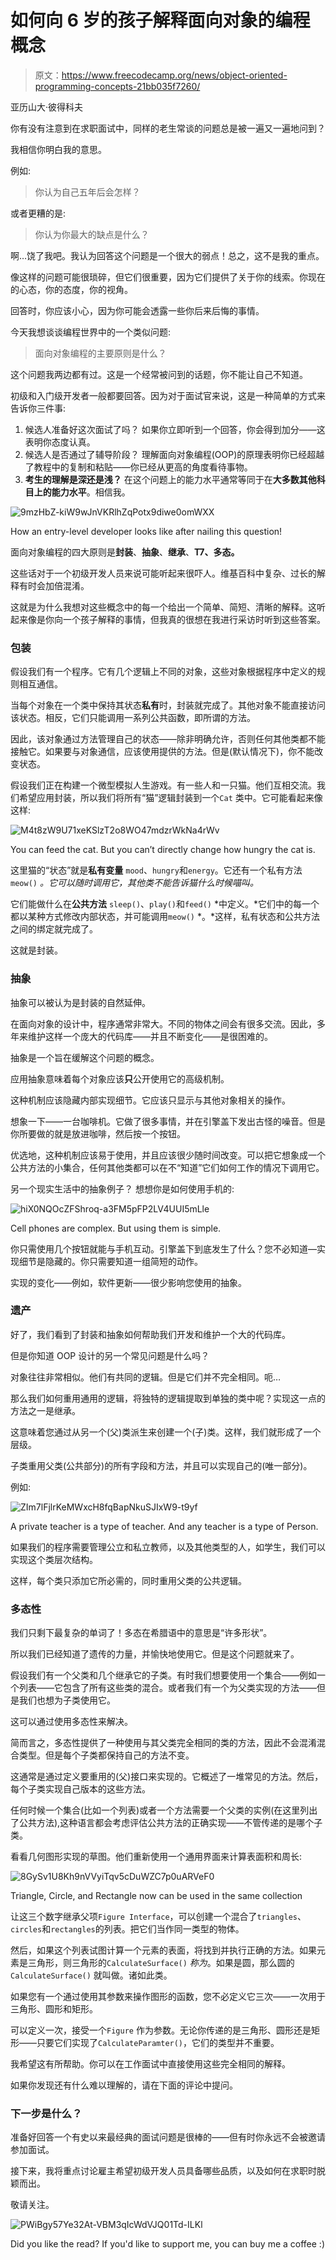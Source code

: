 # 如何向 6 岁的孩子解释面向对象的编程概念

> 原文：<https://www.freecodecamp.org/news/object-oriented-programming-concepts-21bb035f7260/>

亚历山大·彼得科夫

你有没有注意到在求职面试中，同样的老生常谈的问题总是被一遍又一遍地问到？

我相信你明白我的意思。

例如:

> 你认为自己五年后会怎样？

或者更糟的是:

> 你认为你最大的缺点是什么？

啊…饶了我吧。我认为回答这个问题是一个很大的弱点！总之，这不是我的重点。

像这样的问题可能很琐碎，但它们很重要，因为它们提供了关于你的线索。你现在的心态，你的态度，你的视角。

回答时，你应该小心，因为你可能会透露一些你后来后悔的事情。

今天我想谈谈编程世界中的一个类似问题:

> 面向对象编程的主要原则是什么？

这个问题我两边都有过。这是一个经常被问到的话题，你不能让自己不知道。

初级和入门级开发者一般都要回答。因为对于面试官来说，这是一种简单的方式来告诉你三件事:

1.  候选人准备好这次面试了吗？
    如果你立即听到一个回答，你会得到加分——这表明你态度认真。
2.  候选人是否通过了辅导阶段？
    理解面向对象编程(OOP)的原理表明你已经超越了教程中的复制和粘贴——你已经从更高的角度看待事物。
3.  **考生的理解是深还是浅？**
    在这个问题上的能力水平通常等同于在**大多数其他科目上的能力水平**。相信我。

![9mzHbZ-kiW9wJnVKRlhZqPotx9diwe0omWXX](img/cdfec2847ac91c710ad7cd0336572604.png)

How an entry-level developer looks like after nailing this question!

面向对象编程的四大原则是**封装**、**抽象**、**继承**、**T7、**多态**。**

这些话对于一个初级开发人员来说可能听起来很吓人。维基百科中复杂、过长的解释有时会加倍混淆。

这就是为什么我想对这些概念中的每一个给出一个简单、简短、清晰的解释。这听起来像是你向一个孩子解释的事情，但我真的很想在我进行采访时听到这些答案。

### 包装

假设我们有一个程序。它有几个逻辑上不同的对象，这些对象根据程序中定义的规则相互通信。

当每个对象在一个类中保持其状态**私有**时，封装就完成了。其他对象不能直接访问该状态。相反，它们只能调用一系列公共函数，即所谓的方法。

因此，该对象通过方法管理自己的状态——除非明确允许，否则任何其他类都不能接触它。如果要与对象通信，应该使用提供的方法。但是(默认情况下)，你不能改变状态。

假设我们正在构建一个微型模拟人生游戏。有一些人和一只猫。他们互相交流。我们希望应用封装，所以我们将所有“猫”逻辑封装到一个`Cat` 类中。它可能看起来像这样:

![M4t8zW9U71xeKSlzT2o8WO47mdzrWkNa4rWv](img/9f220abbecf28474da3449bc7afe94e8.png)

You can feed the cat. But you can’t directly change how hungry the cat is.

这里猫的“状态”就是**私有变量** `mood`、`hungry`和`energy`。它还有一个私有方法`meow()` *。它可以随时调用它，其他类不能告诉猫什么时候喵叫。*

它们能做什么在**公共方法** `sleep()`、`play()`和`feed()` *中定义。*它们中的每一个都以某种方式修改内部状态，并可能调用`meow()` *。*这样，私有状态和公共方法之间的绑定就完成了。

这就是封装。

### 抽象

抽象可以被认为是封装的自然延伸。

在面向对象的设计中，程序通常非常大。不同的物体之间会有很多交流。因此，多年来维护这样一个庞大的代码库——并且不断变化——是很困难的。

抽象是一个旨在缓解这个问题的概念。

应用抽象意味着每个对象应该**只**公开使用它的高级机制。

这种机制应该隐藏内部实现细节。它应该只显示与其他对象相关的操作。

想象一下——一台咖啡机。它做了很多事情，并在引擎盖下发出古怪的噪音。但是你所要做的就是放进咖啡，然后按一个按钮。

优选地，这种机制应该易于使用，并且应该很少随时间改变。可以把它想象成一个公共方法的小集合，任何其他类都可以在不“知道”它们如何工作的情况下调用它。

另一个现实生活中的抽象例子？
想想你是如何使用手机的:

![hiX0NQOcZFShroq-a3FM5pFP2LV4UUI5mLle](img/63710d23d51dfe5f24f36b718f14dd91.png)

Cell phones are complex. But using them is simple.

你只需使用几个按钮就能与手机互动。引擎盖下到底发生了什么？您不必知道—实现细节是隐藏的。你只需要知道一组简短的动作。

实现的变化——例如，软件更新——很少影响您使用的抽象。

### 遗产

好了，我们看到了封装和抽象如何帮助我们开发和维护一个大的代码库。

但是你知道 OOP 设计的另一个常见问题是什么吗？

对象往往非常相似。他们有共同的逻辑。但是它们并不完全相同。呃…

那么我们如何重用通用的逻辑，将独特的逻辑提取到单独的类中呢？实现这一点的方法之一是继承。

这意味着您通过从另一个(父)类派生来创建一个(子)类。这样，我们就形成了一个层级。

子类重用父类(公共部分)的所有字段和方法，并且可以实现自己的(唯一部分)。

例如:

![ZIm7lFjlrKeMWxcH8fqBapNkuSJIxW9-t9yf](img/b7825ae29eb85d059356f01e56ee0ca6.png)

A private teacher is a type of teacher. And any teacher is a type of Person.

如果我们的程序需要管理公立和私立教师，以及其他类型的人，如学生，我们可以实现这个类层次结构。

这样，每个类只添加它所必需的，同时重用父类的公共逻辑。

### 多态性

我们只剩下最复杂的单词了！多态在希腊语中的意思是“许多形状”。

所以我们已经知道了遗传的力量，并愉快地使用它。但是这个问题就来了。

假设我们有一个父类和几个继承它的子类。有时我们想要使用一个集合——例如一个列表——它包含了所有这些类的混合。或者我们有一个为父类实现的方法——但是我们也想为子类使用它。

这可以通过使用多态性来解决。

简而言之，多态性提供了一种使用与其父类完全相同的类的方法，因此不会混淆混合类型。但是每个子类都保持自己的方法不变。

这通常是通过定义要重用的(父)接口来实现的。它概述了一堆常见的方法。然后，每个子类实现自己版本的这些方法。

任何时候一个集合(比如一个列表)或者一个方法需要一个父类的实例(在这里列出了公共方法),这种语言都会考虑评估公共方法的正确实现——不管传递的是哪个子类。

看看几何图形实现的草图。他们重新使用一个通用界面来计算表面积和周长:

![8GySv1U8Kh9nVVyiTqv5cDuWZC7p0uARVeF0](img/4f6c16920a62af0bf461c43b9f40baf6.png)

Triangle, Circle, and Rectangle now can be used in the same collection

让这三个数字继承父项`Figure Interface`，可以创建一个混合了`triangles`、`circles`和`rectangles`的列表。把它们当作同一类型的物体。

然后，如果这个列表试图计算一个元素的表面，将找到并执行正确的方法。如果元素是三角形，则三角形的`CalculateSurface()` *称为*。如果是圆，那么圆的`CalculateSurface()` 就叫做。诸如此类。

如果您有一个通过使用其参数来操作图形的函数，您不必定义它三次——一次用于三角形、圆形和矩形。

可以定义一次，接受一个`Figure` 作为参数。无论你传递的是三角形、圆形还是矩形——只要它们实现了`CalculateParamter()`，它们的类型并不重要。

我希望这有所帮助。你可以在工作面试中直接使用这些完全相同的解释。

如果你发现还有什么难以理解的，请在下面的评论中提问。

### 下一步是什么？

准备好回答一个有史以来最经典的面试问题是很棒的——但有时你永远不会被邀请参加面试。

接下来，我将重点讨论雇主希望初级开发人员具备哪些品质，以及如何在求职时脱颖而出。

敬请关注。

![PWiBgy57Ye32At-VBM3qIcWdVJQ01Td-ILKl](img/e4ccf0894b4581f57c5aa095ac6b425e.png)

Did you like the read? If you'd like to support me, you can buy me a coffee :)